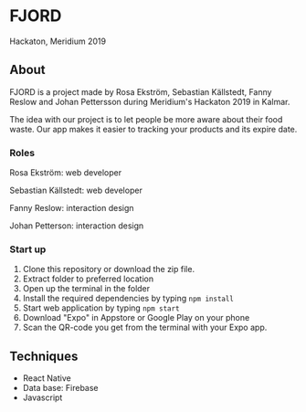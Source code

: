 # FJORD
Hackaton, Meridium 2019

## About
FJORD is a project made by Rosa Ekström,  Sebastian Källstedt, Fanny Reslow and Johan Pettersson during Meridium's Hackaton 2019 in Kalmar. 

The idea with our project is to let people be more aware about their food waste. Our app makes it easier to tracking your products and its expire date.
### Roles
Rosa Ekström: web developer

Sebastian Källstedt: web developer

Fanny Reslow: interaction design

Johan Petterson: interaction design 

  ### Start up
  1. Clone this repository or download the zip file.
  2. Extract folder to preferred location 
  3. Open up the terminal in the folder
  4. Install the required dependencies by typing `npm install`
  5. Start web application by typing `npm start`
  6. Download "Expo" in Appstore or Google Play on your phone 
  7. Scan the QR-code you get from the terminal with your Expo app.
  
  ## Techniques 
  * React Native
  * Data base: Firebase
  * Javascript 
  
